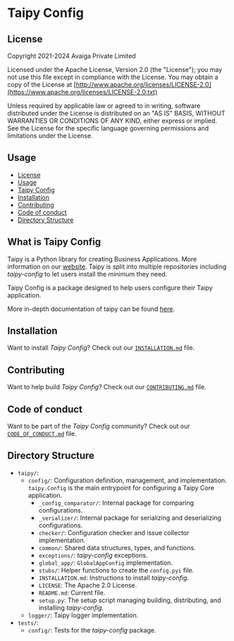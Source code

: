 # Taipy Config

## License
Copyright 2021-2024 Avaiga Private Limited

Licensed under the Apache License, Version 2.0 (the "License"); you may not use this file except in compliance with
the License. You may obtain a copy of the License at
[http://www.apache.org/licenses/LICENSE-2.0](https://www.apache.org/licenses/LICENSE-2.0.txt)

Unless required by applicable law or agreed to in writing, software distributed under the License is distributed on
an "AS IS" BASIS, WITHOUT WARRANTIES OR CONDITIONS OF ANY KIND, either express or implied. See the License for the
specific language governing permissions and limitations under the License.

## Usage
- [License](#license)
- [Usage](#usage)
- [Taipy Config](#what-is-taipy-config)
- [Installation](#installation)
- [Contributing](#contributing)
- [Code of conduct](#code-of-conduct)
- [Directory Structure](#directory-structure)

## What is Taipy Config

Taipy is a Python library for creating Business Applications. More information on our
[website](https://www.taipy.io). Taipy is split into multiple repositories including *taipy-config* to let users
install the minimum they need.

Taipy Config is a package designed to help users configure their Taipy application.

More in-depth documentation of taipy can be found [here](https://docs.taipy.io).

## Installation

Want to install *Taipy Config*? Check out our [`INSTALLATION.md`](INSTALLATION.md) file.

## Contributing

Want to help build *Taipy Config*? Check out our [`CONTRIBUTING.md`](../../CONTRIBUTING.md) file.

## Code of conduct

Want to be part of the *Taipy Config* community? Check out our [`CODE_OF_CONDUCT.md`](../../CODE_OF_CONDUCT.md) file.

## Directory Structure

- `taipy/`:
  - `config/`: Configuration definition, management, and implementation. `taipy.Config` is the main entrypoint for configuring a Taipy Core application.
    - `_config_comparator/`: Internal package for comparing configurations.
    - `_serializer/`: Internal package for serializing and deserializing configurations.
    - `checker/`: Configuration checker and issue collector implementation.
    - `common/`: Shared data structures, types, and functions.
    - `exceptions/`: *taipy-config* exceptions.
    - `global_app/`: `GlobalAppConfig` implementation.
    - `stubs/`: Helper functions to create the `config.pyi` file.
    - `INSTALLATION.md`: Instructions to install *taipy-config*.
    - `LICENSE`: The Apache 2.0 License.
    - `README.md`: Current file.
    - `setup.py`: The setup script managing building, distributing, and installing *taipy-config*.
  - `logger/`: Taipy logger implementation.
- `tests/`:
  - `config/`: Tests for the *taipy-config* package.
